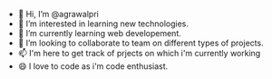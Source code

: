 - 👋 Hi, I’m @agrawalpri
- 👀 I’m interested in learning new technologies.
- 🌱 I’m currently learning web developement.
- 💞️ I’m looking to collaborate to team on different types of projects.
- 📫 I'm here to get track of prjects on which i'm currently working
- 😄 I love to code as i'm code enthusiast.

<!---
agrawalpri/agrawalpri is a ✨ special ✨ repository because its `README.md` (this file) appears on your GitHub profile.
You can click the Preview link to take a look at your changes.
--->
